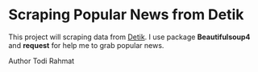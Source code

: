 # Scraping Popular News from Detik
This project will scraping data from [Detik](https://www.detik.com/terpopuler).
I use package **Beautifulsoup4** and **request** for help me to grab popular news. 

Author Todi Rahmat
